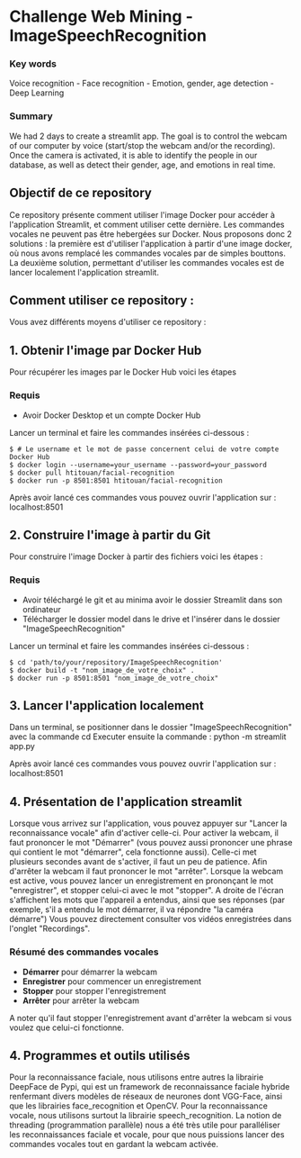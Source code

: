# Challenge Web Mining - ImageSpeechRecognition

### Key words 
Voice recognition - Face recognition - Emotion, gender, age detection - Deep Learning

### Summary
We had 2 days to create a streamlit app. The goal is to control the webcam of our computer by voice (start/stop the webcam and/or the recording). Once the camera is activated, it is able to identify the people in our database, as well as detect their gender, age, and emotions in real time.


## Objectif de ce repository

Ce repository présente comment utiliser l'image Docker pour accéder à l'application Streamlit, et comment utiliser cette dernière. Les commandes vocales ne peuvent pas être hebergées sur Docker. Nous proposons donc 2 solutions : la première est d'utiliser l'application à partir d'une image docker, où nous avons remplacé les commandes vocales par de simples bouttons. La deuxième solution, permettant d'utiliser les commandes vocales est de lancer localement l'application streamlit.

## Comment utiliser ce repository :

Vous avez différents moyens d'utiliser ce repository :

## 1. Obtenir l'image par Docker Hub

Pour récupérer les images par le Docker Hub voici les étapes

### Requis

* Avoir Docker Desktop et un compte Docker Hub

Lancer un terminal et faire les commandes insérées ci-dessous : 

```
$ # Le username et le mot de passe concernent celui de votre compte Docker Hub
$ docker login --username=your_username --password=your_password
$ docker pull htitouan/facial-recognition
$ docker run -p 8501:8501 htitouan/facial-recognition
```

Après avoir lancé ces commandes vous pouvez ouvrir l'application sur : localhost:8501

## 2. Construire l'image à partir du Git

Pour construire l'image Docker à partir des fichiers voici les étapes : 

### Requis 

* Avoir téléchargé le git et au minima avoir le dossier Streamlit dans son ordinateur
* Télécharger le dossier model dans le drive et l'insérer dans le dossier "ImageSpeechRecognition"

Lancer un terminal et faire les commandes insérées ci-dessous : 

```
$ cd 'path/to/your/repository/ImageSpeechRecognition'
$ docker build -t "nom_image_de_votre_choix" .
$ docker run -p 8501:8501 "nom_image_de_votre_choix"
```

## 3. Lancer l'application localement

Dans un terminal, se positionner dans le dossier "ImageSpeechRecognition" avec la commande cd
Executer ensuite la commande : python -m streamlit app.py



Après avoir lancé ces commandes vous pouvez ouvrir l'application sur : localhost:8501

## 4. Présentation de l'application streamlit

Lorsque vous arrivez sur l'application, vous pouvez appuyer sur "Lancer la reconnaissance vocale" afin d'activer celle-ci. Pour activer la webcam, il faut prononcer le mot "Démarrer" (vous pouvez aussi prononcer une phrase qui contient le mot "démarrer", cela fonctionne aussi). Celle-ci met plusieurs secondes avant de s'activer, il faut un peu de patience.  Afin d'arrêter la webcam il faut prononcer le mot "arrêter". Lorsque la webcam est active, vous pouvez lancer un enregistrement en prononçant le mot "enregistrer", et stopper celui-ci avec le mot "stopper". A droite de l'écran s'affichent les mots que l'appareil a entendus, ainsi que ses réponses (par exemple, s'il a entendu le mot démarrer, il va répondre "la caméra démarre")
Vous pouvez directement consulter vos vidéos enregistrées dans l'onglet "Recordings".

### Résumé des commandes vocales

* **Démarrer** pour démarrer la webcam
* **Enregistrer** pour commencer un enregistrement
* **Stopper** pour stopper l'enregistrement
* **Arrêter** pour arrêter la webcam

A noter qu'il faut stopper l'enregistrement avant d'arrêter la webcam si vous voulez que celui-ci fonctionne.


## 4. Programmes et outils utilisés

Pour la reconnaissance faciale, nous utilisons entre autres la librairie DeepFace de Pypi, qui est un framework de reconnaissance faciale hybride renfermant divers modèles de réseaux de neurones dont VGG-Face, ainsi que les librairies face_recognition et OpenCV.
Pour la reconnaissance vocale, nous utilisons surtout la librairie speech_recognition. La notion de threading (programmation parallèle) nous a été très utile pour paralléliser les reconnaissances faciale et vocale, pour que nous puissions lancer des commandes vocales tout en gardant la webcam activée.


